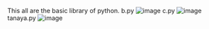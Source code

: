 This all are the basic library of python.
b.py
![image](https://github.com/user-attachments/assets/4a34885d-3288-49bf-a2da-b5563b775c56)
c.py
![image](https://github.com/user-attachments/assets/e3c9da9c-8f2c-4442-b6d1-af376fcdd322)
tanaya.py
![image](https://github.com/user-attachments/assets/44e94d43-a6f5-4773-a603-d3087169e8dd)

